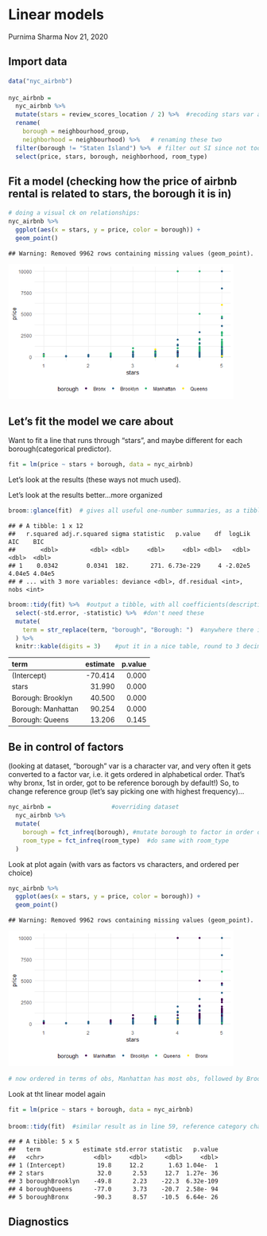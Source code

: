 Linear models
================
Purnima Sharma
Nov 21, 2020

## Import data

``` r
data("nyc_airbnb")

nyc_airbnb = 
  nyc_airbnb %>% 
  mutate(stars = review_scores_location / 2) %>%  #recoding stars var as review scores
  rename(
    borough = neighbourhood_group,
    neighborhood = neighbourhood) %>%   # renaming these two
  filter(borough != "Staten Island") %>%  # filter out SI since not too many obs
  select(price, stars, borough, neighborhood, room_type)
```

## Fit a model (checking how the price of airbnb rental is related to stars, the borough it is in)

``` r
# doing a visual ck on relationships:
nyc_airbnb %>% 
  ggplot(aes(x = stars, y = price, color = borough)) +
  geom_point()
```

    ## Warning: Removed 9962 rows containing missing values (geom_point).

<img src="RMD-Template-1_files/figure-gfm/unnamed-chunk-2-1.png" width="90%" />

## Let’s fit the model we care about

Want to fit a line that runs through “stars”, and maybe different for
each borough(categorical predictor).

``` r
fit = lm(price ~ stars + borough, data = nyc_airbnb)
```

Let’s look at the results (these ways not much used).

Let’s look at the results better…more organized

``` r
broom::glance(fit)  # gives all useful one-number summaries, as a tibble
```

    ## # A tibble: 1 x 12
    ##   r.squared adj.r.squared sigma statistic   p.value    df  logLik    AIC    BIC
    ##       <dbl>         <dbl> <dbl>     <dbl>     <dbl> <dbl>   <dbl>  <dbl>  <dbl>
    ## 1    0.0342        0.0341  182.      271. 6.73e-229     4 -2.02e5 4.04e5 4.04e5
    ## # ... with 3 more variables: deviance <dbl>, df.residual <int>, nobs <int>

``` r
broom::tidy(fit) %>%  #output a tibble, with all coefficients(description in google doc)
  select(-std.error, -statistic) %>%  #don't need these
  mutate(
    term = str_replace(term, "borough", "Borough: ")  #anywhere there is "borough" word,replace with"Borough: "[capital B with a colon and a space], in the var "term".
  ) %>% 
  knitr::kable(digits = 3)    #put it in a nice table, round to 3 decimal places.
```

| term               | estimate | p.value |
| :----------------- | -------: | ------: |
| (Intercept)        | \-70.414 |   0.000 |
| stars              |   31.990 |   0.000 |
| Borough: Brooklyn  |   40.500 |   0.000 |
| Borough: Manhattan |   90.254 |   0.000 |
| Borough: Queens    |   13.206 |   0.145 |

## Be in control of factors

(looking at dataset, “borough” var is a character var, and very often it
gets converted to a factor var, i.e. it gets ordered in alphabetical
order. That’s why bronx, 1st in order, got to be reference borough by
default\!) So, to change reference group (let’s say picking one with
highest frequency)…

``` r
nyc_airbnb =                 #overriding dataset
  nyc_airbnb %>% 
  mutate(
    borough = fct_infreq(borough), #mutate borough to factor in order of frequency(most obs).
    room_type = fct_infreq(room_type)  #do same with room_type
  )
```

Look at plot again (with vars as factors vs characters, and ordered per
choice)

``` r
nyc_airbnb %>% 
  ggplot(aes(x = stars, y = price, color = borough)) +
  geom_point()
```

    ## Warning: Removed 9962 rows containing missing values (geom_point).

<img src="RMD-Template-1_files/figure-gfm/unnamed-chunk-7-1.png" width="90%" />

``` r
# now ordered in terms of obs, Manhattan has most obs, followed by Brooklyn, etc.
```

Look at tht linear model again

``` r
fit = lm(price ~ stars + borough, data = nyc_airbnb) 

broom::tidy(fit)  #similar result as in line 59, reference category changed though to manhattan (one with most obs)
```

    ## # A tibble: 5 x 5
    ##   term            estimate std.error statistic   p.value
    ##   <chr>              <dbl>     <dbl>     <dbl>     <dbl>
    ## 1 (Intercept)         19.8     12.2       1.63 1.04e-  1
    ## 2 stars               32.0      2.53     12.7  1.27e- 36
    ## 3 boroughBrooklyn    -49.8      2.23    -22.3  6.32e-109
    ## 4 boroughQueens      -77.0      3.73    -20.7  2.58e- 94
    ## 5 boroughBronx       -90.3      8.57    -10.5  6.64e- 26

## Diagnostics
